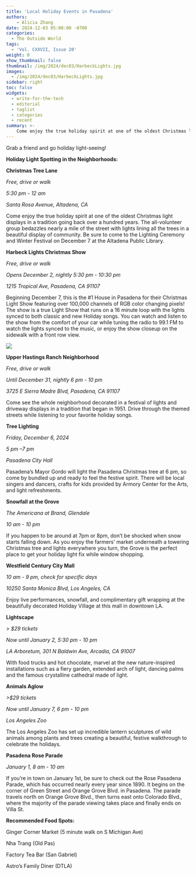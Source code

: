 ```yaml
---
title: 'Local Holiday Events in Pasadena'
authors:
    - Alicia Zhang
date: 2024-12-03 05:00:00 -0700
categories:
  - The Outside World
tags:
  - 'Vol. CXXVII, Issue 20'
weight: 0
show_thumbnail: false
thumbnail: /img/2024/dec03/HarbeckLights.jpg
images:
  - /img/2024/dec03/HarbeckLights.jpg
sidebar: right
toc: false
widgets:
  - write-for-the-tech
  - editorial
  - taglist
  - categories
  - recent
summary: >-
    Come enjoy the true holiday spirit at one of the oldest Christmas light displays in a tradition going back over a hundred years. 
---
```







Grab a friend and go holiday light-seeing!

**Holiday Light Spotting in the Neighborhoods:**

**Christmas Tree Lane**

*Free, drive or walk*

*5:30 pm - 12 am*

*Santa Rosa Avenue, Altadena, CA*

Come enjoy the true holiday spirit at one of the oldest Christmas light displays in a tradition going back over a hundred years. The all-volunteer group bedazzles nearly a mile of the street with lights lining all the trees in a beautiful display of community. Be sure to come to the Lighting Ceremony and Winter Festival on December 7 at the Altadena Public Library.

**Harbeck Lights Christmas Show**

*Free, drive or walk*

*Opens December 2, nightly 5:30 pm - 10:30 pm*

*1215 Tropical Ave, Pasadena, CA 91107*

Beginning December 7, this is the #1 House in Pasadena for their Christmas Light Show featuring over 100,000 channels of RGB color changing pixels! The show is a true Light Show that runs on a 16 minute loop with the lights synced to both classic and new Holiday songs. You can watch and listen to the show from the comfort of your car while tuning the radio to 99.1 FM to watch the lights synced to the music, or enjoy the show closeup on the sidewalk with a front row view.

![](/img/2024/dec03/HarbeckLights.jpg)

**Upper Hastings Ranch Neighborhood**

*Free, drive or walk*

*Until December 31, nightly 6 pm - 10 pm*

*3725 E Sierra Madre Blvd, Pasadena, CA 91107*

Come see the whole neighborhood decorated in a festival of lights and driveway displays in a  tradition that began in 1951. Drive through the themed streets while listening to your favorite holiday songs.

**Tree Lighting**

*Friday, December 6, 2024*

*5 pm –7 pm*

*Pasadena City Hall*

Pasadena’s Mayor Gordo will light the Pasadena Christmas tree at 6 pm, so come by bundled up and ready to feel the festive spirit. There will be local singers and dancers, crafts for kids provided by Armory Center for the Arts, and light refreshments.

**Snowfall at the Grove**

*The Americana at Brand, Glendale*

*10 am - 10 pm*

If you happen to be around at 7pm or 8pm, don’t be shocked when snow starts falling down. As you enjoy the farmers’ market underneath a towering Christmas tree and lights everywhere you turn, the Grove is the perfect place to get your holiday light fix while window shopping.

**Westfield Century City Mall**

*10 am - 9 pm, check for specific days*

*10250 Santa Monica Blvd, Los Angeles, CA*

Enjoy live performances, snowfall, and complimentary gift wrapping at the beautifully decorated Holiday Village at this mall in downtown LA.

**Lightscape**

*> $29 tickets*

*Now until January 2, 5:30 pm - 10 pm*

*LA Arboretum, 301 N Baldwin Ave, Arcadia, CA 91007*

With food trucks and hot chocolate, marvel at the new nature-inspired installations such as a fiery garden, extended arch of light, dancing palms and the famous crystalline cathedral made of light.

**Animals Aglow**

*>$29 tickets*

*Now until January 7, 6 pm - 10 pm*

*Los Angeles Zoo*

The Los Angeles Zoo has set up incredible lantern sculptures of wild animals among plants and trees creating a beautiful, festive walkthrough to celebrate the holidays.

**Pasadena Rose Parade**

*January 1, 8 am - 10 am*

If you’re in town on January 1st, be sure to check out the Rose Pasadena Parade, which has occurred nearly every year since 1890. It begins on the corner of Green Street and Orange Grove Blvd. in Pasadena. The parade travels north on Orange Grove Blvd., then turns east onto Colorado Blvd., where the majority of the parade viewing takes place and finally ends on Villa St.

**Recommended Food Spots:**

Ginger Corner Market (5 minute walk on S Michigan Ave)

Nha Trang (Old Pas)

Factory Tea Bar (San Gabriel)

Astro’s Family Diner (DTLA)
